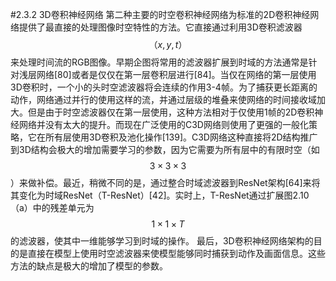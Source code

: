 #2.3.2 3D卷积神经网络
第二种主要的时空卷积神经网络为标准的2D卷积神经网络提供了最直接的处理图像时空特性的方法。它直接通过利用3D卷积滤波器$$（x,y,t）$$来处理时间流的RGB图像。早期企图将常用的滤波器扩展到时域的方法通常是针对浅层网络[80]或者是仅仅在第一层卷积层进行[84]。当仅在网络的第一层使用3D卷积时，一个小的头时空滤波器将会连续的作用3-4帧。为了捕获更长距离的动作，网络通过并行的使用这样的流，并通过层级的堆叠来使网络的时间接收域加大。但是由于时空滤波器仅在第一层使用，这种方法相对于仅使用1帧的2D卷积神经网络并没有太大的提升。而现在广泛使用的C3D网络则使用了更强的一般化策略，它在所有层使用3D卷积及池化操作[139]。C3D网络这种直接将2D结构推广到3D结构会极大的增加需要学习的参数，因为它需要为所有层中的有限时空（如$$3\times3\times3$$）来做补偿。最近，稍微不同的是，通过整合时域滤波器到ResNet架构[64]来将其变化为时域ResNet（T-ResNet）[42]。实时上，T-ResNet通过扩展图2.10（a）中的残差单元为$$1\times1\times T$$的滤波器，使其中一维能够学习到时域的操作。
最后，3D卷积神经网络架构的目的是直接在模型上使用时空滤波器来使模型能够同时捕获到动作及画面信息。这些方法的缺点是极大的增加了模型的参数。

